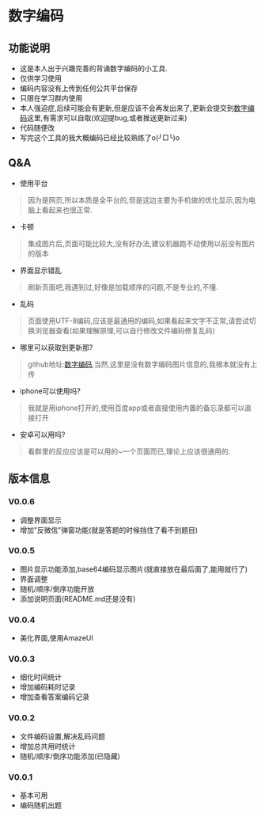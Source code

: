 # 数字编码

## 功能说明

- 这是本人出于兴趣完善的背诵数字编码的小工具.
- 仅供学习使用
- 编码内容没有上传到任何公共平台保存
- 只限在学习群内使用
- 本人强迫症,后续可能会有更新,但是应该不会再发出来了,更新会提交到[数字编码](https://github.com/caticat/remember/tree/master/number_code)这里,有需求可以自取(欢迎提bug,或者推送更新过来)
- 代码随便改
- 写完这个工具的我大概编码已经比较熟练了o(╯□╰)o

## Q&A

- 使用平台
> 因为是网页,所以本质是全平台的,但是这边主要为手机做的优化显示,因为电脑上看起来也很正常.

- 卡顿
> 集成图片后,页面可能比较大,没有好办法,建议机器跑不动使用以前没有图片的版本

- 界面显示错乱
> 刷新页面吧,我遇到过,好像是加载顺序的问题,不是专业的,不懂.

- 乱码
> 页面使用UTF-8编码,应该是最通用的编码,如果看起来文字不正常,请尝试切换浏览器查看(如果理解原理,可以自行修改文件编码修复乱码)

- 哪里可以获取到更新那?
> github地址:[数字编码](https://github.com/caticat/remember/tree/master/number_code),当然,这里是没有数字编码图片信息的,我根本就没有上传

- iphone可以使用吗?
> 我就是用iphone打开的,使用百度app或者直接使用内置的备忘录都可以直接打开

- 安卓可以用吗?
> 看群里的反应应该是可以用的~一个页面而已,理论上应该很通用的.

## 版本信息

### V0.0.6

- 调整界面显示
- 增加"反微信"弹窗功能(就是答题的时候挡住了看不到题目)

### V0.0.5

- 图片显示功能添加,base64编码显示图片(就直接放在最后面了,能用就行了)
- 界面调整
- 随机/顺序/倒序功能开放
- 添加说明页面(README.md还是没有)
<!-- more -->

### V0.0.4

- 美化界面,使用AmazeUI

### V0.0.3

- 细化时间统计
- 增加编码耗时记录
- 增加查看答案编码记录

### V0.0.2

- 文件编码设置,解决乱码问题
- 增加总共用时统计
- 随机/顺序/倒序功能添加(已隐藏)

### V0.0.1

- 基本可用
- 编码随机出题
